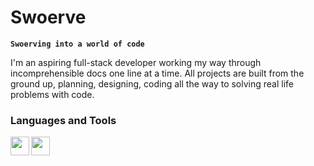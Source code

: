 # Swoerve

**`Swoerving into a world of code`**

I'm an aspiring full-stack developer working my way through incomprehensible docs one line at a time. All projects are built from the ground up, planning, designing, coding all the way to solving real life problems with code.

### Languages and Tools

<img align="left" width="30px" src="https://cdn.jsdelivr.net/gh/devicons/devicon@latest/icons/javascript/javascript-plain.svg" />
<img align="left" width="30px" src="https://cdn.jsdelivr.net/gh/devicons/devicon@latest/icons/python/python-plain.svg" />

<!--
**Swoerve/Swoerve** is a ✨ _special_ ✨ repository because its `README.md` (this file) appears on your GitHub profile.

Here are some ideas to get you started:

- 🔭 I’m currently working on ...
- 🌱 I’m currently learning ...
- 👯 I’m looking to collaborate on ...
- 🤔 I’m looking for help with ...
- 💬 Ask me about ...
- 📫 How to reach me: ...
- 😄 Pronouns: ...
- ⚡ Fun fact: ...
-->
